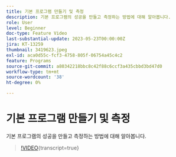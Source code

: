 ```yaml
---
title: 기본 프로그램 만들기 및 측정
description: 기본 프로그램의 성공을 만들고 측정하는 방법에 대해 알아봅니다.
role: User
level: Beginner
doc-type: Feature Video
last-substantial-update: 2023-05-23T00:00:00Z
jira: KT-13259
thumbnail: 3419623.jpeg
exl-id: aca0d55c-fcf3-4758-805f-06754a45c4c2
feature: Programs
source-git-commit: a80342218bbc8c42f88c6ccf3a435cbbd3bd47d0
workflow-type: tm+mt
source-wordcount: '38'
ht-degree: 0%

---
```


# 기본 프로그램 만들기 및 측정

기본 프로그램의 성공을 만들고 측정하는 방법에 대해 알아봅니다.

>[!VIDEO](https://video.tv.adobe.com/v/3432192/?learn=on&captions=kor){transcript=true}
